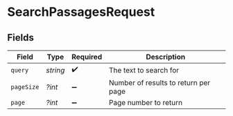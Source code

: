 # SearchPassagesRequest


## Fields

| Field                                | Type                                 | Required                             | Description                          |
| ------------------------------------ | ------------------------------------ | ------------------------------------ | ------------------------------------ |
| `query`                              | *string*                             | :heavy_check_mark:                   | The text to search for               |
| `pageSize`                           | *?int*                               | :heavy_minus_sign:                   | Number of results to return per page |
| `page`                               | *?int*                               | :heavy_minus_sign:                   | Page number to return                |